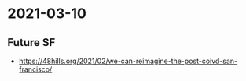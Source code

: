 # 2021-03-10

## Future SF

* https://48hills.org/2021/02/we-can-reimagine-the-post-coivd-san-francisco/